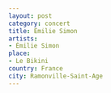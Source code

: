 ```yaml
---
layout: post
category: concert
title: Émilie Simon
artists: 
- Émilie Simon
place: 
- Le Bikini
country: France
city: Ramonville-Saint-Age
---
```



